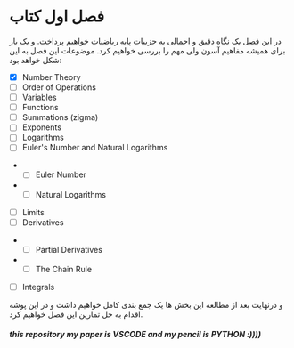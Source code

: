 # فصل اول کتاب

در این فصل یک نگاه دقیق و اجمالی به جزییات  پایه ریاضیات خواهیم پرداخت. و یک بار برای همیشه مفاهیم آسون ولی مهم را بررسی خواهیم کرد.
موضوعات این فصل به این شکل خواهد بود:

- [X] Number Theory
- [ ] Order of Operations
- [ ] Variables
- [ ] Functions
- [ ] Summations (zigma)
- [ ] Exponents
- [ ] Logarithms
- [ ] Euler's Number and Natural Logarithms
- - [ ] Euler Number
- - [ ] Natural Logarithms
- [ ] Limits
- [ ] Derivatives
- - [ ] Partial Derivatives
- - [ ] The Chain Rule
- [ ] Integrals

و درنهایت بعد از مطالعه این بخش ها یک جمع بندی کامل خواهیم داشت و در این پوشه اقدام به حل تمارین این فصل خواهیم کرد.

##### this repository my paper is VSCODE and my pencil is PYTHON :))))
